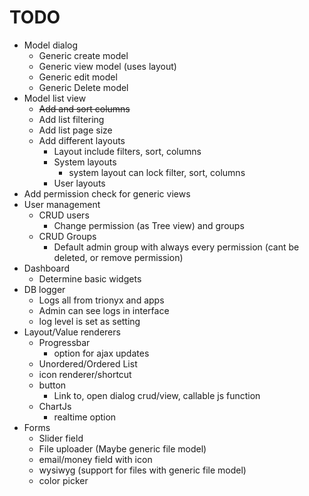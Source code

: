 # TODO

- Model dialog
  - Generic create model
  - Generic view model (uses layout)
  - Generic edit model
  - Generic Delete model
- Model list view
  - ~~Add and sort columns~~
  - Add list filtering
  - Add list page size
  - Add different layouts
    - Layout include filters, sort, columns
    - System layouts
      - system layout can lock filter, sort, columns
    - User layouts
- Add permission check for generic views
- User management
  - CRUD users
    - Change permission (as Tree view) and groups
  - CRUD Groups
    - Default admin group with always every permission (cant be deleted, or remove permission)
- Dashboard
  - Determine basic widgets
- DB logger
  - Logs all from trionyx and apps
  - Admin can see logs in interface
  - log level is set as setting
- Layout/Value renderers
  - Progressbar
    - option for ajax updates
  - Unordered/Ordered List
  - icon renderer/shortcut
  - button
    - Link to, open dialog crud/view, callable js function
  - ChartJs
    - realtime option
- Forms
  - Slider field
  - File uploader (Maybe generic file model)
  - email/money field with icon
  - wysiwyg (support for files with generic file model)
  - color picker
